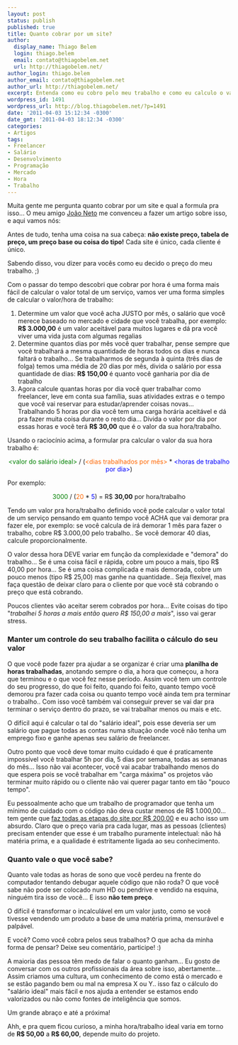 ```yaml
---
layout: post
status: publish
published: true
title: Quanto cobrar por um site?
author:
  display_name: Thiago Belem
  login: thiago.belem
  email: contato@thiagobelem.net
  url: http://thiagobelem.net/
author_login: thiago.belem
author_email: contato@thiagobelem.net
author_url: http://thiagobelem.net/
excerpt: Entenda como eu cobro pelo meu trabalho e como eu calculo o valor de um projeto
wordpress_id: 1491
wordpress_url: http://blog.thiagobelem.net/?p=1491
date: '2011-04-03 15:12:34 -0300'
date_gmt: '2011-04-03 18:12:34 -0300'
categories:
- Artigos
tags:
- Freelancer
- Salário
- Desenvolvimento
- Programação
- Mercado
- Hora
- Trabalho
---
```

<p>Muita gente me pergunta quanto cobrar por um site e qual a formula pra isso... O meu amigo <a title="João Neto" href="http://twitter.com/lifeatweb" target="_blank">João Neto</a> me convenceu a fazer um artigo sobre isso, e aqui vamos nós:</p>
<p>Antes de tudo, tenha uma coisa na sua cabeça: <strong>não existe preço, tabela de preço, um preço base ou coisa do tipo!</strong> Cada site é único, cada cliente é único.</p>
<p>Sabendo disso, vou dizer para vocês como eu decido o preço do meu trabalho. ;)</p>
<p>Com o passar do tempo descobri que cobrar por hora é uma forma mais fácil de calcular o valor total de um serviço, vamos ver uma forma simples de calcular o valor/hora de trabalho:</p>
<ol>
<li>Determine um valor que você acha JUSTO por mês, o salário que você merece baseado no mercado e cidade que você trabalha, por exemplo: <strong>R$ 3.000,00</strong> é um valor aceitável para muitos lugares e dá pra você viver uma vida justa com algumas regalias</li>
<li>Determine quantos dias por mês você quer trabalhar, pense sempre que você trabalhará a mesma quantidade de horas todos os dias e nunca faltará o trabalho... Se trabalharmos de segunda à quinta (três dias de folga) temos uma média de 20 dias por mês, divida o salário por essa quantidade de dias: <strong>R$ 150,00</strong> é quanto você ganharia por dia de trabalho</li>
<li>Agora calcule quantas horas por dia você quer trabalhar como freelancer, leve em conta sua família, suas atividades extras e o tempo que você vai reservar para estudar/aprender coisas novas... Trabalhando 5 horas por dia você tem uma carga horária aceitável e dá pra fazer muita coisa durante o resto dia... Divida o valor por dia por essas horas e você terá <strong>R$ 30,00</strong> que é o valor da sua hora/trabalho.</li>
</ol>
<p>Usando o raciocínio acima, a formular pra calcular o valor da sua hora trabalho é:</p>
<p style="text-align: center;"><span style="color: #008000;">&lt;valor do salário ideal&gt;</span> / (<span style="color: #ff6600;">&lt;dias trabalhados por mês&gt;</span> * <span style="color: #0000ff;">&lt;horas de trabalho por dia&gt;</span>)</p>
<p style="text-align: left;">Por exemplo:</p>
<p style="text-align: center;"><span style="color: #008000;">3000</span> / (<span style="color: #ff6600;">20</span> * <span style="color: #0000ff;">5</span>) = R$ <strong>30,00</strong> por hora/trabalho</p>
<p>Tendo um valor pra hora/trabalho definido você pode calcular o valor total de um serviço pensando em quanto tempo você ACHA que vai demorar pra fazer ele, por exemplo: se você calcula de irá demorar 1 mês para fazer o trabalho, cobre R$ 3.000,00 pelo trabalho.. Se você demorar 40 dias, calcule proporcionalmente.</p>
<p>O valor dessa hora DEVE variar em função da complexidade e "demora" do trabalho... Se é uma coisa fácil e rápida, cobre um pouco a mais, tipo R$ 40,00 por hora... Se é uma coisa complicada e mais demorada, cobre um pouco menos (tipo R$ 25,00) mas ganhe na quantidade.. Seja flexível, mas faça questão de deixar claro para o cliente por que você stá cobrando o preço que está cobrando.</p>
<p>Poucos clientes vão aceitar serem cobrados por hora... Evite coisas do tipo "<em>trabalhei 5 horas a mais então quero R$ 150,00 a mais</em>", isso vai gerar stress.</p>
<h3>Manter um controle do seu trabalho facilita o cálculo do seu valor</h3>
<p>O que você pode fazer pra ajudar a se organizar é criar uma <strong>planilha de horas trabalhadas</strong>, anotando sempre o dia, a hora que começou, a hora que terminou e o que você fez nesse período. Assim você tem um controle do seu progresso, do que foi feito, quando foi feito, quanto tempo você demorou pra fazer cada coisa ou quanto tempo você ainda tem pra terminar o trabalho.. Com isso você também vai conseguir prever se vai dar pra terminar o serviço dentro do prazo, se vai trabalhar menos ou mais e etc.</p>
<p>O difícil aqui é calcular o tal do "salário ideal", pois esse deveria ser um salário que pague todas as contas numa situação onde você não tenha um emprego fixo e ganhe apenas seu salário de freelancer.</p>
<p>Outro ponto que você deve tomar muito cuidado é que é praticamente impossível você trabalhar 5h por dia, 5 dias por semana, todas as semanas do mês... Isso não vai acontecer, você vai acabar trabalhando menos do que espera pois se você trabalhar em "carga máxima" os projetos vão terminar muito rápido ou o cliente não vai querer pagar tanto em tão "pouco tempo".</p>
<p>Eu pessoalmente acho que um trabalho de programador que tenha um mínimo de cuidado com o código não deva custar menos de R$ 1.000,00... tem gente que <a href="http://www.hardware.com.br/comunidade/cobrar-homepages/198624/#post1513847" target="_blank">faz todas as etapas do site por R$ 200,00</a> e eu acho isso um absurdo. Claro que o preço varia pra cada lugar, mas as pessoas (clientes) precisam entender que esse é um trabalho puramente intelectual: não há matéria prima, e a qualidade é estritamente ligada ao seu conhecimento.</p>
<h3>Quanto vale o que você sabe?</h3>
<p>Quanto vale todas as horas de sono que você perdeu na frente do computador tentando debugar aquele código que não roda? O que você sabe não pode ser colocado num HD ou pendrive e vendido na esquina, ninguém tira isso de você... E isso <strong>não tem preço</strong>.</p>
<p>O difícil é transformar o incalculável em um valor justo, como se você tivesse vendendo um produto a base de uma matéria prima, mensurável e palpável.</p>
<p>E você? Como você cobra pelos seus trabalhos? O que acha da minha forma de pensar? Deixe seu comentário, participe! :)</p>
<p>A maioria das pessoa têm medo de falar o quanto ganham... Eu gosto de conversar com os outros profissionais da área sobre isso, abertamente... Assim criamos uma cultura, um conhecimento de como está o mercado e se estão pagando bem ou mal na empresa X ou Y.. isso faz o cálculo do "salário ideal" mais fácil e nos ajuda a entender se estamos endo valorizados ou não como fontes de inteligência que somos.</p>
<p>Um grande abraço e até a próxima!</p>
<p>Ahh, e pra quem ficou curioso, a minha hora/trabalho ideal varia em torno de <strong>R$ 50,00</strong> a <strong>R$ 60,00</strong>, depende muito do projeto.</p>
